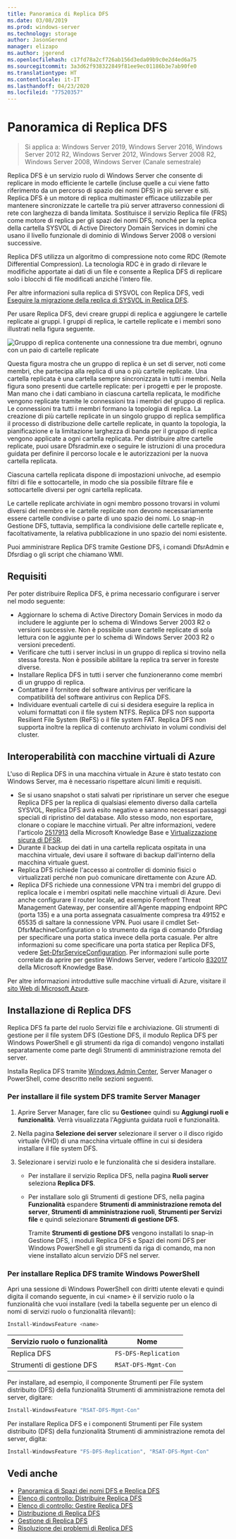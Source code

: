```yaml
---
title: Panoramica di Replica DFS
ms.date: 03/08/2019
ms.prod: windows-server
ms.technology: storage
author: JasonGerend
manager: elizapo
ms.author: jgerend
ms.openlocfilehash: c17fd78a2cf726ab156d3eda09b9c0e2d4ed6a75
ms.sourcegitcommit: 3a3d62f938322849f81ee9ec01186b3e7ab90fe0
ms.translationtype: HT
ms.contentlocale: it-IT
ms.lasthandoff: 04/23/2020
ms.locfileid: "77520357"
---
```

# <a name="dfs-replication-overview"></a>Panoramica di Replica DFS

> Si applica a: Windows Server 2019, Windows Server 2016, Windows Server 2012 R2, Windows Server 2012, Windows Server 2008 R2, Windows Server 2008, Windows Server (Canale semestrale)

Replica DFS è un servizio ruolo di Windows Server che consente di replicare in modo efficiente le cartelle (incluse quelle a cui viene fatto riferimento da un percorso di spazio dei nomi DFS) in più server e siti. Replica DFS è un motore di replica multimaster efficace utilizzabile per mantenere sincronizzate le cartelle tra più server attraverso connessioni di rete con larghezza di banda limitata. Sostituisce il servizio Replica file (FRS) come motore di replica per gli spazi dei nomi DFS, nonché per la replica della cartella SYSVOL di Active Directory Domain Services in domini che usano il livello funzionale di dominio di Windows Server 2008 o versioni successive.

Replica DFS utilizza un algoritmo di compressione noto come RDC (Remote Differential Compression). La tecnologia RDC è in grado di rilevare le modifiche apportate ai dati di un file e consente a Replica DFS di replicare solo i blocchi di file modificati anziché l'intero file.

Per altre informazioni sulla replica di SYSVOL con Replica DFS, vedi [Eseguire la migrazione della replica di SYSVOL in Replica DFS](migrate-sysvol-to-dfsr.md).

Per usare Replica DFS, devi creare gruppi di replica e aggiungere le cartelle replicate ai gruppi. I gruppi di replica, le cartelle replicate e i membri sono illustrati nella figura seguente.

![Gruppo di replica contenente una connessione tra due membri, ognuno con un paio di cartelle replicate](media/dfsr-overview.gif)

Questa figura mostra che un gruppo di replica è un set di server, noti come membri, che partecipa alla replica di una o più cartelle replicate. Una cartella replicata è una cartella sempre sincronizzata in tutti i membri. Nella figura sono presenti due cartelle replicate: per i progetti e per le proposte. Man mano che i dati cambiano in ciascuna cartella replicata, le modifiche vengono replicate tramite le connessioni tra i membri del gruppo di replica. Le connessioni tra tutti i membri formano la topologia di replica.
La creazione di più cartelle replicate in un singolo gruppo di replica semplifica il processo di distribuzione delle cartelle replicate, in quanto la topologia, la pianificazione e la limitazione larghezza di banda per il gruppo di replica vengono applicate a ogni cartella replicata. Per distribuire altre cartelle replicate, puoi usare Dfsradmin.exe o seguire le istruzioni di una procedura guidata per definire il percorso locale e le autorizzazioni per la nuova cartella replicata.

Ciascuna cartella replicata dispone di impostazioni univoche, ad esempio filtri di file e sottocartelle, in modo che sia possibile filtrare file e sottocartelle diversi per ogni cartella replicata.

Le cartelle replicate archiviate in ogni membro possono trovarsi in volumi diversi del membro e le cartelle replicate non devono necessariamente essere cartelle condivise o parte di uno spazio dei nomi. Lo snap-in Gestione DFS, tuttavia, semplifica la condivisione delle cartelle replicate e, facoltativamente, la relativa pubblicazione in uno spazio dei nomi esistente.

Puoi amministrare Replica DFS tramite Gestione DFS, i comandi DfsrAdmin e Dfsrdiag o gli script che chiamano WMI.

## <a name="requirements"></a>Requisiti

Per poter distribuire Replica DFS, è prima necessario configurare i server nel modo seguente:

- Aggiornare lo schema di Active Directory Domain Services in modo da includere le aggiunte per lo schema di Windows Server 2003 R2 o versioni successive. Non è possibile usare cartelle replicate di sola lettura con le aggiunte per lo schema di Windows Server 2003 R2 o versioni precedenti.
- Verificare che tutti i server inclusi in un gruppo di replica si trovino nella stessa foresta. Non è possibile abilitare la replica tra server in foreste diverse.
- Installare Replica DFS in tutti i server che funzioneranno come membri di un gruppo di replica.
- Contattare il fornitore del software antivirus per verificare la compatibilità del software antivirus con Replica DFS.
- Individuare eventuali cartelle di cui si desidera eseguire la replica in volumi formattati con il file system NTFS. Replica DFS non supporta Resilient File System (ReFS) o il file system FAT. Replica DFS non supporta inoltre la replica di contenuto archiviato in volumi condivisi del cluster.

## <a name="interoperability-with-azure-virtual-machines"></a>Interoperabilità con macchine virtuali di Azure

L'uso di Replica DFS in una macchina virtuale in Azure è stato testato con Windows Server, ma è necessario rispettare alcuni limiti e requisiti.

- Se si usano snapshot o stati salvati per ripristinare un server che esegue Replica DFS per la replica di qualsiasi elemento diverso dalla cartella SYSVOL, Replica DFS avrà esito negativo e saranno necessari passaggi speciali di ripristino del database. Allo stesso modo, non esportare, clonare o copiare le macchine virtuali. Per altre informazioni, vedere l'articolo [2517913](https://support.microsoft.com/kb/2517913) della Microsoft Knowledge Base e [Virtualizzazione sicura di DFSR](https://blogs.technet.microsoft.com/filecab/2013/04/05/safely-virtualizing-dfsr/).
- Durante il backup dei dati in una cartella replicata ospitata in una macchina virtuale, devi usare il software di backup dall'interno della macchina virtuale guest.
- Replica DFS richiede l'accesso ai controller di dominio fisici o virtualizzati perché non può comunicare direttamente con Azure AD.
- Replica DFS richiede una connessione VPN tra i membri del gruppo di replica locale e i membri ospitati nelle macchine virtuali di Azure. Devi anche configurare il router locale, ad esempio Forefront Threat Management Gateway, per consentire all'Agente mapping endpoint RPC (porta 135) e a una porta assegnata casualmente compresa tra 49152 e 65535 di saltare la connessione VPN. Puoi usare il cmdlet Set-DfsrMachineConfiguration o lo strumento da riga di comando Dfsrdiag per specificare una porta statica invece della porta casuale. Per altre informazioni su come specificare una porta statica per Replica DFS, vedere [Set-DfsrServiceConfiguration](https://docs.microsoft.com/powershell/module/dfsr/set-dfsrserviceconfiguration). Per informazioni sulle porte correlate da aprire per gestire Windows Server, vedere l'articolo [832017](https://support.microsoft.com/kb/832017) della Microsoft Knowledge Base.

Per altre informazioni introduttive sulle macchine virtuali di Azure, visitare il [sito Web di Microsoft Azure](https://docs.microsoft.com/azure/virtual-machines/).

## <a name="installing-dfs-replication"></a>Installazione di Replica DFS

Replica DFS fa parte del ruolo Servizi file e archiviazione. Gli strumenti di gestione per il file system DFS (Gestione DFS, il modulo Replica DFS per Windows PowerShell e gli strumenti da riga di comando) vengono installati separatamente come parte degli Strumenti di amministrazione remota del server.

Installa Replica DFS tramite [Windows Admin Center](../../manage/windows-admin-center/understand/windows-admin-center.md), Server Manager o PowerShell, come descritto nelle sezioni seguenti.

### <a name="to-install-dfs-by-using-server-manager"></a>Per installare il file system DFS tramite Server Manager

1. Aprire Server Manager, fare clic su **Gestione**e quindi su **Aggiungi ruoli e funzionalità**. Verrà visualizzata l'Aggiunta guidata ruoli e funzionalità.

2. Nella pagina **Selezione dei server** selezionare il server o il disco rigido virtuale (VHD) di una macchina virtuale offline in cui si desidera installare il file system DFS.

3. Selezionare i servizi ruolo e le funzionalità che si desidera installare.

    - Per installare il servizio Replica DFS, nella pagina **Ruoli server** seleziona **Replica DFS**.

    - Per installare solo gli Strumenti di gestione DFS, nella pagina **Funzionalità** espandere **Strumenti di amministrazione remota del server**, **Strumenti di amministrazione ruoli**, **Strumenti per Servizi file** e quindi selezionare **Strumenti di gestione DFS**.

         Tramite **Strumenti di gestione DFS** vengono installati lo snap-in Gestione DFS, i moduli Replica DFS e Spazi dei nomi DFS per Windows PowerShell e gli strumenti da riga di comando, ma non viene installato alcun servizio DFS nel server.

### <a name="to-install-dfs-replication-by-using-windows-powershell"></a>Per installare Replica DFS tramite Windows PowerShell

Apri una sessione di Windows PowerShell con diritti utente elevati e quindi digita il comando seguente, in cui <name\> è il servizio ruolo o la funzionalità che vuoi installare (vedi la tabella seguente per un elenco di nomi di servizi ruolo o funzionalità rilevanti):

```PowerShell
Install-WindowsFeature <name>
```

|Servizio ruolo o funzionalità|Nome|
|---|---|
|Replica DFS|`FS-DFS-Replication`|
|Strumenti di gestione DFS|`RSAT-DFS-Mgmt-Con`|

Per installare, ad esempio, il componente Strumenti per File system distribuito (DFS) della funzionalità Strumenti di amministrazione remota del server, digitare:

```PowerShell
Install-WindowsFeature "RSAT-DFS-Mgmt-Con"
```

Per installare Replica DFS e i componenti Strumenti per File system distribuito (DFS) della funzionalità Strumenti di amministrazione remota del server, digita:

```PowerShell
Install-WindowsFeature "FS-DFS-Replication", "RSAT-DFS-Mgmt-Con"
```

## <a name="see-also"></a>Vedi anche

- [Panoramica di Spazi dei nomi DFS e Replica DFS](https://docs.microsoft.com/previous-versions/windows/it-pro/windows-server-2012-R2-and-2012/jj127250(v%3dws.11))
- [Elenco di controllo: Distribuire Replica DFS](https://docs.microsoft.com/previous-versions/windows/it-pro/windows-server-2008-R2-and-2008/cc772201(v%3dws.11))
- [Elenco di controllo: Gestire Replica DFS](https://docs.microsoft.com/previous-versions/windows/it-pro/windows-server-2008-R2-and-2008/cc755035(v%3dws.11))
- [Distribuzione di Replica DFS](https://docs.microsoft.com/previous-versions/windows/it-pro/windows-server-2008-R2-and-2008/cc770925(v%3dws.11))
- [Gestione di Replica DFS](https://docs.microsoft.com/previous-versions/windows/it-pro/windows-server-2008-R2-and-2008/cc770925(v%3dws.11))
- [Risoluzione dei problemi di Replica DFS](https://docs.microsoft.com/previous-versions/windows/it-pro/windows-server-2008-R2-and-2008/cc732802(v%3dws.11))
